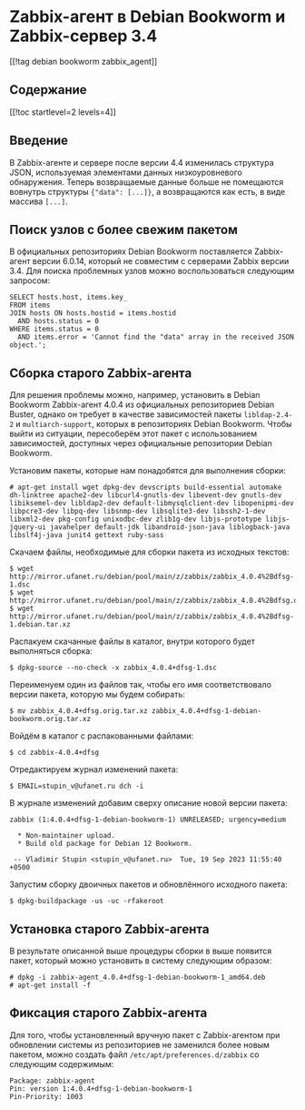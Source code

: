 Zabbix-агент в Debian Bookworm и Zabbix-сервер 3.4
==================================================

[[!tag debian bookworm zabbix_agent]]

Содержание
----------

[[!toc startlevel=2 levels=4]]

Введение
--------

В Zabbix-агенте и сервере после версии 4.4 изменилась структура JSON, используемая элементами данных низкоуровневого обнаружения. Теперь возвращаемые данные больше не помещаются вовнутрь структуры `{"data": [...]}`, а возвращаются как есть, в виде массива `[...]`.

Поиск узлов с более свежим пакетом
----------------------------------

В официальных репозиториях Debian Bookworm поставляется Zabbix-агент версии 6.0.14, который не совместим с серверами Zabbix версии 3.4. Для поиска проблемных узлов можно воспользоваться следующим запросом:

    SELECT hosts.host, items.key_
    FROM items
    JOIN hosts ON hosts.hostid = items.hostid
      AND hosts.status = 0
    WHERE items.status = 0
      AND items.error = 'Cannot find the "data" array in the received JSON object.';

Сборка старого Zabbix-агента
-------------------------------

Для решения проблемы можно, например, установить в Debian Bookworm Zabbix-агент 4.0.4 из официальных репозиториев Debian Buster, однако он требует в качестве зависимостей пакеты `libldap-2.4-2` и `multiarch-support`, которых в репозиториях Debian Bookworm. Чтобы выйти из ситуации, пересоберём этот пакет с использованием зависимостей, доступных через официальные репозитории Debian Bookworm.

Установим пакеты, которые нам понадобятся для выполнения сборки:

    # apt-get install wget dpkg-dev devscripts build-essential automake dh-linktree apache2-dev libcurl4-gnutls-dev libevent-dev gnutls-dev libiksemel-dev libldap2-dev default-libmysqlclient-dev libopenipmi-dev libpcre3-dev libpq-dev libsnmp-dev libsqlite3-dev libssh2-1-dev libxml2-dev pkg-config unixodbc-dev zlib1g-dev libjs-prototype libjs-jquery-ui javahelper default-jdk libandroid-json-java liblogback-java libslf4j-java junit4 gettext ruby-sass

Скачаем файлы, необходимые для сборки пакета из исходных текстов:

    $ wget http://mirror.ufanet.ru/debian/pool/main/z/zabbix/zabbix_4.0.4%2Bdfsg-1.dsc
    $ wget http://mirror.ufanet.ru/debian/pool/main/z/zabbix/zabbix_4.0.4%2Bdfsg.orig.tar.xz
    $ wget http://mirror.ufanet.ru/debian/pool/main/z/zabbix/zabbix_4.0.4%2Bdfsg-1.debian.tar.xz

Распакуем скачанные файлы в каталог, внутри которого будет выполняться сборка:

    $ dpkg-source --no-check -x zabbix_4.0.4+dfsg-1.dsc

Переименуем один из файлов так, чтобы его имя соответствовало версии пакета, которую мы будем собирать:

    $ mv zabbix_4.0.4+dfsg.orig.tar.xz zabbix_4.0.4+dfsg-1-debian-bookworm.orig.tar.xz

Войдём в каталог с распакованными файлами:

    $ cd zabbix-4.0.4+dfsg

Отредактируем журнал изменений пакета:

    $ EMAIL=stupin_v@ufanet.ru dch -i

В журнале изменений добавим сверху описание новой версии пакета:

    zabbix (1:4.0.4+dfsg-1-debian-bookworm-1) UNRELEASED; urgency=medium
    
      * Non-maintainer upload.
      * Build old package for Debian 12 Bookworm.
    
     -- Vladimir Stupin <stupin_v@ufanet.ru>  Tue, 19 Sep 2023 11:55:40 +0500

Запустим сборку двоичных пакетов и обновлённого исходного пакета:

    $ dpkg-buildpackage -us -uc -rfakeroot

Установка старого Zabbix-агента
-------------------------------

В результате описанной выше процедуры сборки в выше появится пакет, который можно установить в систему следующим образом:

    # dpkg -i zabbix-agent_4.0.4+dfsg-1-debian-bookworm-1_amd64.deb
    # apt-get install -f

Фиксация старого Zabbix-агента
------------------------------

Для того, чтобы установленный вручную пакет с Zabbix-агентом при обновлении системы из репозиториев не заменился более новым пакетом, можно создать файл `/etc/apt/preferences.d/zabbix` со следующим содержимым:

    Package: zabbix-agent
    Pin: version 1:4.0.4+dfsg-1-debian-bookworm-1
    Pin-Priority: 1003
